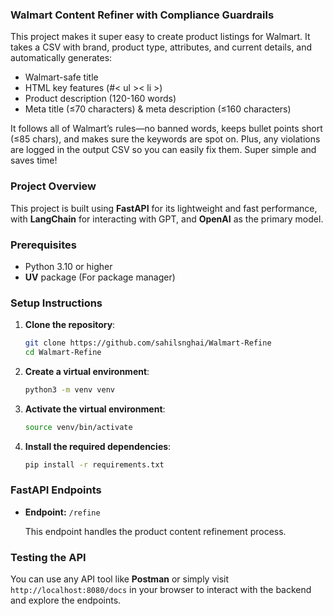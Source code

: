 ### Walmart Content Refiner with Compliance Guardrails

This project makes it super easy to create product listings for Walmart. It takes a CSV with brand, product type, attributes, and current details, and automatically generates:

* Walmart-safe title
* HTML key features (#< ul >< li >)
* Product description (120-160 words)
* Meta title (≤70 characters) & meta description (≤160 characters)

It follows all of Walmart’s rules—no banned words, keeps bullet points short (≤85 chars), and makes sure the keywords are spot on. Plus, any violations are logged in the output CSV so you can easily fix them. Super simple and saves time!

### Project Overview

This project is built using **FastAPI** for its lightweight and fast performance, with **LangChain** for interacting with GPT, and **OpenAI** as the primary model.


### Prerequisites

* Python 3.10 or higher
* **UV** package (For package manager)


### Setup Instructions

1. **Clone the repository**:

   ```bash
   git clone https://github.com/sahilsnghai/Walmart-Refine
   cd Walmart-Refine
   ```

2. **Create a virtual environment**:

   ```bash
   python3 -m venv venv
   ```

3. **Activate the virtual environment**:

    ```bash
    source venv/bin/activate
    ```

4. **Install the required dependencies**:

   ```bash
   pip install -r requirements.txt
   ```

### FastAPI Endpoints

* **Endpoint:** `/refine`

  This endpoint handles the product content refinement process.


### Testing the API

You can use any API tool like **Postman** or simply visit `http://localhost:8080/docs` in your browser to interact with the backend and explore the endpoints.
